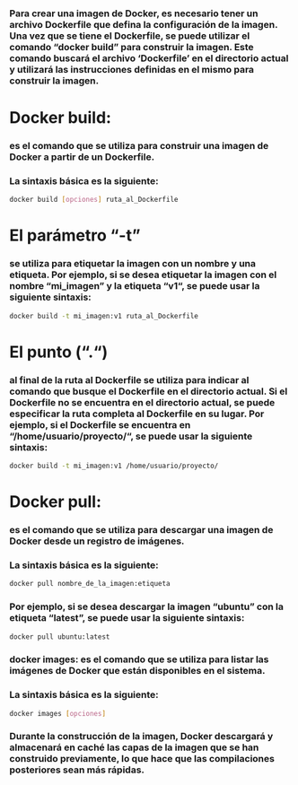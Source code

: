 ### Para crear una imagen de Docker, es necesario tener un archivo Dockerfile que defina la configuración de la imagen. Una vez que se tiene el Dockerfile, se puede utilizar el comando “docker build” para construir la imagen. Este comando buscará el archivo ‘Dockerfile’ en el directorio actual y utilizará las instrucciones definidas en el mismo para construir la imagen.

# Docker build:
### es el comando que se utiliza para construir una imagen de Docker a partir de un Dockerfile.
### La sintaxis básica es la siguiente:
```bash
docker build [opciones] ruta_al_Dockerfile
```

# El parámetro “-t”
### se utiliza para etiquetar la imagen con un nombre y una etiqueta. Por ejemplo, si se desea etiquetar la imagen con el nombre “mi_imagen” y la etiqueta “v1“, se puede usar la siguiente sintaxis:
```bash
docker build -t mi_imagen:v1 ruta_al_Dockerfile
```

# El punto (“.“)
### al final de la ruta al Dockerfile se utiliza para indicar al comando que busque el Dockerfile en el directorio actual. Si el Dockerfile no se encuentra en el directorio actual, se puede especificar la ruta completa al Dockerfile en su lugar. Por ejemplo, si el Dockerfile se encuentra en “/home/usuario/proyecto/“, se puede usar la siguiente sintaxis:
```bash
docker build -t mi_imagen:v1 /home/usuario/proyecto/
```

# Docker pull:
### es el comando que se utiliza para descargar una imagen de Docker desde un registro de imágenes.
### La sintaxis básica es la siguiente:
```bash
docker pull nombre_de_la_imagen:etiqueta
```

### Por ejemplo, si se desea descargar la imagen “ubuntu” con la etiqueta “latest”, se puede usar la siguiente sintaxis:

```bash
docker pull ubuntu:latest
```

### docker images: es el comando que se utiliza para listar las imágenes de Docker que están disponibles en el sistema.
### La sintaxis básica es la siguiente:

```bash
docker images [opciones]
```

### Durante la construcción de la imagen, Docker descargará y almacenará en caché las capas de la imagen que se han construido previamente, lo que hace que las compilaciones posteriores sean más rápidas.